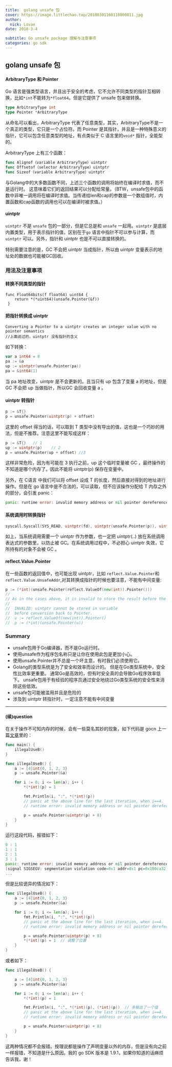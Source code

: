 ```yaml
---
title:  golang unsafe 包
cover: https://image.littlechao.top/20180301160118000011.jpg
author: 
  nick: Lovae
date: 2018-3-4

subtitle: Go unsafe package 理解与注意事项
categories: go sdk
---
```

## golang unsafe 包

#### ArbitraryType 和 Pointer

Go 语言是强类型语言，并且出于安全的考虑，它不允许不同类型的指针互相转换，比如`*int`不能转为`*float64`。但是它提供了 unsafe 包来做转换。

```go
type ArbitraryType int
type Pointer *ArbitraryType
```

从命名可以看出，ArbitraryType 代表了任意类型，其实，ArbitraryType不是一个真正的类型，它只是一个占位符。而 Pointer 是其指针，并且是一种特殊意义的指针，它可以包含任意类型的地址，有点类似于 C 语言里的`void*` 指针，全能型的。

ArbitraryType 上有三个函数：

```go
func Alignof（variable ArbitraryType）uintptr
func Offsetof（selector ArbitraryType）uintptr
func Sizeof（variable ArbitraryType）uintptr
```

与Golang中的大多数函数不同，上述三个函数的调用将始终在编译时求值，而不是运行时。 这意味着它们的返回结果可以分配给常量。（BTW，unsafe包中的函数中非唯一调用将在编译时求值。当传递给len和cap的参数是一个数组值时，内置函数和cap函数的调用也可以在编译时被求值。）

#### uintptr

`uintptr` 不是 `unsafe` 包的一部分，但是它总是和 `unsafe` 一起用。`uintptr` 是底层内置类型，用于表示指针的值，区别在于`go` 语言中指针不可以参与计算，而 `uintptr` 可以。另外，指针和 uintptr 也是不可以直接转换的。

特别需要注意的是，GC 不会把 uintptr 当成指针，所以由 uintptr 变量表示的地址处的数据也可能被GC回收。

### 用法及注意事项

#### 转换不同类型的指针

```
func Float64bits(f float64) uint64 {
    return *(*uint64)(unsafe.Pointer(&f))
 }
```

#### 把指针转换成 uintptr

```
Converting a Pointer to a uintptr creates an integer value with no pointer semantics
//上面说过的，uintptr 没有指针的含义
```

如下转换：

```go
var a int64 = 0
pa := &a
up := uintptr(unsafe.Pointer(pa))
pa = &int64(1)
```

当 pa 地址改变，uintptr 是不会更新的。且当只有 up 包含了变量 a 的地址，但是 GC 不会把 up 当做指针，所以GC 会回收变量 a 。

#### uintptr 转指针

```go
p := &T{}
p = unsafe.Pointer(uintptr(p) + offset)
```

这里的 offset 得当的话，可以取到 T 类型中没有导出的值，这也是一个巧妙的用法，但是不推荐。注意这里不能写成这样：

```go
p := &T{}	// 1
up := uintptr(p)	// 2
p = unsafe.Pointer(up + offset)	//3
```

这样非常危险，因为有可能在 3 执行之前，up 这个临时变量被 GC ，最终操作的不知道是哪个内存了。因此不能将 uintptr(p) 保存在变量中。

另外，在 C语言 中我们可以将 offset 设成 T 的长度，然后直接对得到的地址进行操作。但是在 go 语言中是不合法的，可以读取，但不应该操作分配给 T 内存之外的部分，会引发 panic：

```go
panic: runtime error: invalid memory address or nil pointer dereference
```

#### 系统调用时转换指针

```go
syscall.Syscall(SYS_READ, uintptr(fd), uintptr(unsafe.Pointer(p)), uintptr(n))
```

如上，当系统调用需要一个 uintptr 作为参数，也一定把 uintptr(..) 放在系统调用表达式的参数里，以防止被 GC。在系统调用过程中，不必担心 uintptr 失效，它所持有的对象不会被 GC 。

#### reflect.Value.Pointer

在一些函数的返回值中，也可能出现 uintptr，比如 `reflect.Value.Pointer`和`reflect.Value.UnsafeAddr`,对其转换成指针的时候也要注意，不能有中间变量:

```go
p := (*int)(unsafe.Pointer(reflect.ValueOf(new(int)).Pointer()))
//
// As in the cases above, it is invalid to store the result before the conversion:
//
//  INVALID: uintptr cannot be stored in variable
//  before conversion back to Pointer.
//	u := reflect.ValueOf(new(int)).Pointer()
//	p := (*int)(unsafe.Pointer(u))
```

### Summary

- unsafe包用于Go编译器，而不是Go运行时。
- 使用unsafe作为程序包名称只是让你在使用此包是更加小心。
- 使用unsafe.Pointer并不总是一个坏主意，有时我们必须使用它。
- Golang的类型系统是为了安全和效率而设计的。 但是在Go类型系统中，安全性比效率更重要。 通常Go是高效的，但有时安全真的会导致Go程序效率低下。 unsafe包用于有经验的程序员通过安全地绕过Go类型系统的安全性来消除这些低效。
- unsafe包可能被滥用并且是危险的
- 涉及到 uintptr 转指针时，一定注意不能有中间变量

---

#### (续)question

在关于操作不可知内存的时候，会有一些莫名其妙的现象，如下代码是 gocn 上一篇[文章](https://gocn.io/question/371)里的：

```go
func main() {
	illegalUseB()
}

func illegalUseB() {
	a := [4]int{0, 1, 2, 3}
	p := unsafe.Pointer(&a)

	for i := 0; i <= len(a); i++ {
		*(*int)(p) = 1

		fmt.Println(i, ":", *(*int)(p))
		// panic at the above line for the last iteration, when i==4.
		// runtime error: invalid memory address or nil pointer dereference

		p = unsafe.Pointer(uintptr(p) + 8)
	}
}
```

运行这段代码，报错如下：

```go
0 : 1
1 : 1
2 : 1
3 : 1
panic: runtime error: invalid memory address or nil pointer dereference
[signal SIGSEGV: segmentation violation code=0x1 addr=0x1 pc=0x100ca32]
...
```

但是比较诡异的情况如下：

```go
func illegalUseB() {
	a := [4]int{0, 1, 2, 3}
	p := unsafe.Pointer(&a)

	for i := 0; i <= len(a); i++ {
		fmt.Println(i, ":", *(*int)(p))
		// panic at the above line for the last iteration, when i==4.
		// runtime error: invalid memory address or nil pointer dereference

		p = unsafe.Pointer(uintptr(p) + 8)
        *(*int)(p) = 1	// 调整了位置
	}
}
```

或者如下：

```go
func illegalUseB() {

	a := [4]int{0, 1, 2, 3}
	p := unsafe.Pointer(&a)

	for i := 0; i <= len(a); i++ {
		*(*int)(p) = 1

		fmt.Println(i, ":", *(*int)(p), (*int)(p))	// 多输出了一个值
		// panic at the above line for the last iteration, when i==4.
		// runtime error: invalid memory address or nil pointer dereference

		p = unsafe.Pointer(uintptr(p) + 8)
	}
}
```

这两种情况都不会报错。按理说都是操作了声明变量以外的内存，但是没有向之前一样报错，不知道是什么原因。我的 go SDK 版本是 1.9.1，如果你知道的话麻烦告诉我，谢！